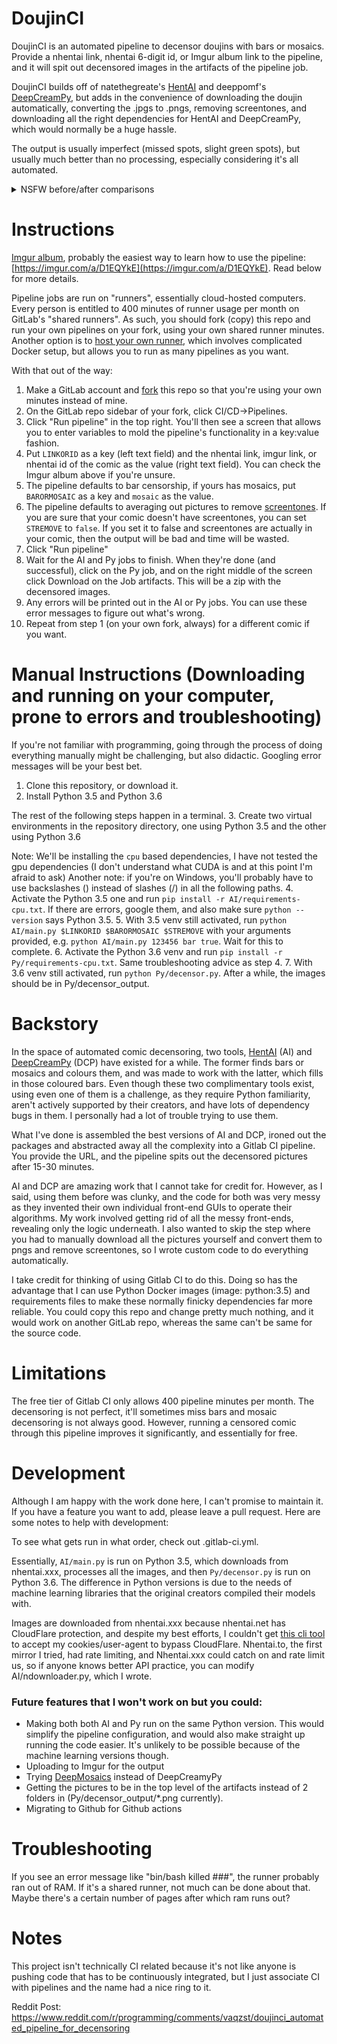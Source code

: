 # DoujinCI

DoujinCI is an automated pipeline to decensor doujins with bars or mosaics. Provide a nhentai link, nhentai 6-digit id, or Imgur album link to the pipeline, and it will spit out decensored images in the artifacts of the pipeline job.

DoujinCI builds off of natethegreate's [HentAI](https://github.com/natethegreate/hent-AI) and deeppomf's [DeepCreamPy](https://portrait.gitee.com/1436159772/DeepCreamPy/tree/master), but adds in the convenience of
downloading the doujin automatically, converting the .jpgs to .pngs, removing screentones, and downloading all the right dependencies for HentAI and DeepCreamPy,
which would normally be a huge hassle.

The output is usually imperfect (missed spots, slight green spots), but usually much better than no processing, especially considering it's all automated.


<details markdown="1">
<summary>NSFW before/after comparisons</summary>
Bars:

![](comparison_images/357477-24.jpg)

Mosaics:

![](comparison_images/366224-26.jpg)
<br>

</details>

# Instructions
[Imgur album](https://imgur.com/a/D1EQYkE), probably the easiest way to learn how to use the pipeline: [https://imgur.com/a/D1EQYkE](https://imgur.com/a/D1EQYkE). Read below for more details.

Pipeline jobs are run on "runners", essentially cloud-hosted computers. Every person is entitled to 400 minutes of runner usage per month on GitLab's "shared runners". As such, you should fork (copy) this repo and run your own
pipelines on your fork, using your own shared runner minutes. Another option is to [host your own runner](https://docs.gitlab.com/runner/), which involves complicated Docker setup, but allows you to run as many pipelines as you want.

With that out of the way:

1. Make a GitLab account and [fork](https://docs.gitlab.com/ee/user/project/repository/forking_workflow.html) this repo so that you're using your own minutes instead of mine. 
2. On the GitLab repo sidebar of your fork, click CI/CD->Pipelines. 
3. Click "Run pipeline" in the top right. You'll then see a screen that allows you to enter variables to mold the pipeline's functionality in a key:value fashion.
4. Put `LINKORID` as a key (left text field) and the nhentai link, imgur link, or nhentai id of the comic as the value (right text field). You can check the Imgur album above if you're unsure.
5. The pipeline defaults to bar censorship, if yours has mosaics, put `BARORMOSAIC` as a key and `mosaic` as the value.
6. The pipeline defaults to averaging out pictures to remove [screentones](https://en.wikipedia.org/wiki/Screentone). If you are sure that your comic
doesn't have screentones, you can set `STREMOVE` to `false`. If you set it to false and screentones are actually in your comic, then the output will be bad and time will be wasted.
7. Click "Run pipeline"
8. Wait for the AI and Py jobs to finish. When they're done (and successful), click on the Py job, and on the right middle of the screen
click Download on the Job artifacts. This will be a zip with the decensored images. 
9. Any errors will be printed out in the AI or Py jobs. You can use these error messages to figure out what's wrong.
10. Repeat from step 1 (on your own fork, always) for a different comic if you want.

# Manual Instructions (Downloading and running on your computer, prone to errors and troubleshooting)
If you're not familiar with programming, going through the process of doing everything manually might be challenging, but also 
didactic. Googling error messages will be your best bet.

1. Clone this repository, or download it. 
2. Install Python 3.5 and Python 3.6

The rest of the following steps happen in a terminal.
3. Create two virtual environments in the repository directory, one using Python 3.5 and the other using Python 3.6

Note: We'll be installing the `cpu` based dependencies, I have not tested the gpu dependencies (I don't understand what CUDA is and at this point I'm afraid to ask)
Another note: if you're on Windows, you'll probably have to use backslashes (\) instead of slashes (/) in all the following paths. 
4. Activate the Python 3.5 one and run `pip install -r AI/requirements-cpu.txt`. If there are errors, google them, and also make sure `python --version` says Python 3.5.
5. With 3.5 venv still activated, run `python AI/main.py $LINKORID $BARORMOSAIC $STREMOVE` with your arguments provided, e.g. `python AI/main.py 123456 bar true`. Wait for this to complete.
6. Activate the Python 3.6 venv and run `pip install -r Py/requirements-cpu.txt`. Same troubleshooting advice as step 4.
7. With 3.6 venv still activated, run `python Py/decensor.py`. After a while, the images should be in Py/decensor_output.

# Backstory
In the space of automated comic decensoring, two tools, [HentAI](https://github.com/natethegreate/hent-AI) (AI) and [DeepCreamPy](https://portrait.gitee.com/1436159772/DeepCreamPy/tree/master) (DCP) have existed for a while. The former 
finds bars or mosaics and colours them, and was made to work with the latter, which
fills in those coloured bars. Even though these two complimentary tools exist, using even one of them is a challenge,
as they require Python familiarity, aren't actively supported by their creators, and have lots of dependency bugs in them. I personally had a lot of trouble trying to use them.

What I've done is assembled the best versions of AI and DCP, ironed out the packages and abstracted away all the complexity into a Gitlab CI pipeline. You provide the URL,
and the pipeline spits out the decensored pictures after 15-30 minutes. 

AI and DCP are amazing work that I cannot take for credit for. However, as I said, using them before was clunky, and the code
for both was very messy as they invented their own individual front-end GUIs to operate their algorithms. My work involved
getting rid of all the messy front-ends, revealing only the logic underneath. I also wanted to skip the step where you had to manually
download all the pictures yourself and convert them to pngs and remove screentones, so I wrote custom code to do everything automatically.

I take credit for thinking of using Gitlab CI to do this. Doing so has the advantage that
I can use Python Docker images (image: python:3.5) and requirements files to make these normally finicky dependencies far more reliable.
You could copy this repo and change pretty much nothing, and it would work on another GitLab repo, whereas the same can't be same for the source code.

# Limitations
The free tier of Gitlab CI only allows 400 pipeline minutes per month. 
The decensoring is not perfect, it'll sometimes miss bars and mosaic decensoring is not always good. However, running a censored
comic through this pipeline improves it significantly, and essentially for free.


# Development
Although I am happy with the work done here, I can't promise to maintain it. If you have a feature you want to add, please leave a pull request.
Here are some notes to help with development:

To see what gets run in what order, check out .gitlab-ci.yml. 

Essentially, `AI/main.py` is run on Python 3.5, which downloads from nhentai.xxx, processes all the images, and then `Py/decensor.py` is run on Python 3.6. 
The difference in Python versions is due to the needs of machine learning libraries that the original creators compiled their models with.

Images are downloaded from nhentai.xxx because nhentai.net has CloudFlare protection, and despite my best efforts, I couldn't get [this cli tool](https://pypi.org/project/nhentai/) to accept my cookies/user-agent to bypass CloudFlare.
Nhentai.to, the first mirror I tried, had rate limiting, and Nhentai.xxx could catch on and rate limit us, so if anyone knows better API practice, you can modify AI/ndownloader.py, which I wrote.

### Future features that I won't work on but you could:
- Making both both AI and Py run on the same Python version. This would simplify the pipeline configuration,
and would also make straight up running the code easier. It's unlikely to be possible because of the machine learning versions though.
- Uploading to Imgur for the output
- Trying [DeepMosaics](https://github.com/HypoX64/DeepMosaics) instead of DeepCreamyPy
- Getting the pictures to be in the top level of the artifacts instead of 2 folders in (Py/decensor_output/*.png currently).
- Migrating to Github for Github actions
# Troubleshooting
If you see an error message like "bin/bash killed ###", the runner probably ran out of RAM. If it's a shared runner, not much can be done about that. 
Maybe there's a certain number of pages after which ram runs out?

# Notes
This project isn't technically CI related because it's not like anyone is pushing code that has to be continuously integrated,
but I just associate CI with pipelines and the name had a nice ring to it.

Reddit Post: https://www.reddit.com/r/programming/comments/vaqzst/doujinci_automated_pipeline_for_decensoring
